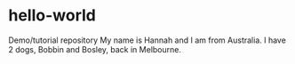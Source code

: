 # hello-world
Demo/tutorial repository
My name is Hannah and I am from Australia. I have 2 dogs, Bobbin and Bosley, back in Melbourne. 
